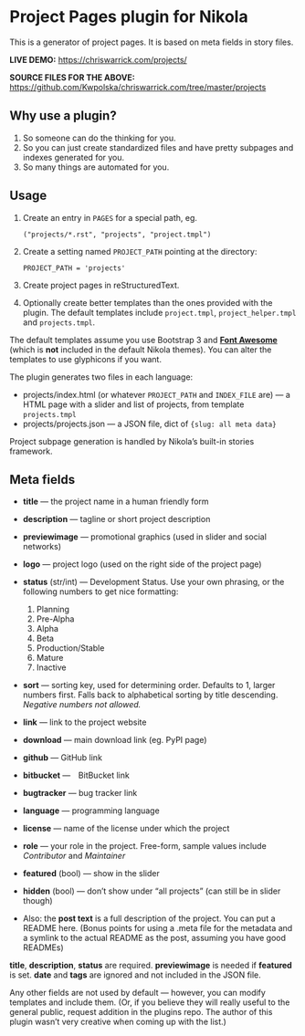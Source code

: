 Project Pages plugin for Nikola
===============================

This is a generator of project pages.  It is based on meta fields in story
files.

**LIVE DEMO:** <https://chriswarrick.com/projects/>

**SOURCE FILES FOR THE ABOVE:** <https://github.com/Kwpolska/chriswarrick.com/tree/master/projects>

Why use a plugin?
-----------------

1. So someone can do the thinking for you.
2. So you can just create standardized files and have pretty subpages and
   indexes generated for you.
3. So many things are automated for you.

Usage
-----

1. Create an entry in `PAGES` for a special path, eg.

       ("projects/*.rst", "projects", "project.tmpl")

2. Create a setting named `PROJECT_PATH` pointing at the directory:

       PROJECT_PATH = 'projects'

3. Create project pages in reStructuredText.
4. Optionally create better templates than the ones provided with the plugin.
   The default templates include `project.tmpl`, `project_helper.tmpl` and
   `projects.tmpl`.

The default templates assume you use Bootstrap 3 and [**Font
Awesome**](http://fortawesome.github.io/Font-Awesome) (which is **not**
included in the default Nikola themes).  You can alter the templates to use
glyphicons if you want.

The plugin generates two files in each language:

* projects/index.html (or whatever `PROJECT_PATH` and `INDEX_FILE` are) — a HTML
  page with a slider and list of projects, from template `projects.tmpl`
* projects/projects.json — a JSON file, dict of `{slug: all meta data}`

Project subpage generation is handled by Nikola’s built-in stories framework.

Meta fields
-----------

* **title** — the project name in a human friendly form
* **description** — tagline or short project description
* **previewimage** — promotional graphics (used in slider and social networks)
* **logo** — project logo (used on the right side of the project page)
* **status** (str/int) — Development Status.  Use your own phrasing, or the
  following numbers to get nice formatting:

    1. Planning
    2. Pre-Alpha
    3. Alpha
    4. Beta
    5. Production/Stable
    6. Mature
    7. Inactive
* **sort** — sorting key, used for determining order.  Defaults to 1, larger numbers
  first.  Falls back to alphabetical sorting by title descending.  *Negative
  numbers not allowed.*
* **link** — link to the project website
* **download** — main download link (eg. PyPI page)
* **github** — GitHub link
* **bitbucket** — BitBucket link
* **bugtracker** — bug tracker link
* **language** — programming language
* **license** — name of the license under which the project
* **role** — your role in the project.  Free-form, sample values include
  *Contributor* and *Maintainer*
* **featured** (bool) — show in the slider
* **hidden** (bool) — don’t show under “all projects” (can still be in slider though)
* Also: the **post text** is a full description of the project.  You can put a
  README here.  (Bonus points for using a .meta file for the metadata and a
  symlink to the actual README as the post, assuming you have good READMEs)

**title**, **description**, **status** are required.  **previewimage** is needed if
**featured** is set.  **date** and **tags** are ignored and not included in the
JSON file.

Any other fields are not used by default — however, you can modify templates
and include them.  (Or, if you believe they will really useful to the general
public, request addition in the plugins repo.  The author of this plugin wasn’t
very creative when coming up with the list.)
